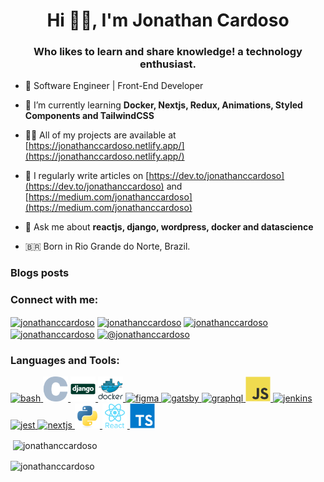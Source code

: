 <h1 align="center">Hi 👋🏾, I'm Jonathan Cardoso</h1>
<h3 align="center">Who likes to learn and share knowledge! a technology enthusiast.</h3>

- 🚀 Software Engineer | Front-End Developer

- 🌱 I’m currently learning **Docker, Nextjs, Redux, Animations, Styled Components and TailwindCSS**

- 👨‍💻 All of my projects are available at [https://jonathanccardoso.netlify.app/](https://jonathanccardoso.netlify.app/)

- 📝 I regularly write articles on [https://dev.to/jonathanccardoso](https://dev.to/jonathanccardoso) and [https://medium.com/jonathanccardoso](https://medium.com/jonathanccardoso)

- 💬 Ask me about **reactjs, django, wordpress, docker and datascience**

- 🇧🇷 Born in Rio Grande do Norte, Brazil.

### Blogs posts

<!-- BLOG-POST-LIST:START -->
<!-- BLOG-POST-LIST:END -->

<h3 align="left">Connect with me:</h3>
<p align="left">
<a href="https://dev.to/jonathanccardoso" target="blank"><img align="center" src="https://cdn.jsdelivr.net/npm/simple-icons@3.0.1/icons/dev-dot-to.svg" alt="jonathanccardoso" height="30" width="40" /></a>
<a href="https://linkedin.com/in/jonathanccardoso" target="blank"><img align="center" src="https://cdn.jsdelivr.net/npm/simple-icons@3.0.1/icons/linkedin.svg" alt="jonathanccardoso" height="30" width="40" /></a>
<a href="https://fb.com/jonathanccardoso" target="blank"><img align="center" src="https://cdn.jsdelivr.net/npm/simple-icons@3.0.1/icons/facebook.svg" alt="jonathanccardoso" height="30" width="40" /></a>
<a href="https://instagram.com/jonathanccardoso" target="blank"><img align="center" src="https://cdn.jsdelivr.net/npm/simple-icons@3.0.1/icons/instagram.svg" alt="jonathanccardoso" height="30" width="40" /></a>
<a href="https://medium.com/@jonathanccardoso" target="blank"><img align="center" src="https://cdn.jsdelivr.net/npm/simple-icons@3.0.1/icons/medium.svg" alt="@jonathanccardoso" height="30" width="40" /></a>
</p>

<h3 align="left">Languages and Tools:</h3>
<p align="left"> <a href="https://www.gnu.org/software/bash/" target="_blank"> <img src="https://www.vectorlogo.zone/logos/gnu_bash/gnu_bash-icon.svg" alt="bash" width="40" height="40"/> </a> <a href="https://www.cprogramming.com/" target="_blank"> <img src="https://raw.githubusercontent.com/devicons/devicon/master/icons/c/c-original.svg" alt="c" width="40" height="40"/> </a> <a href="https://www.djangoproject.com/" target="_blank"> <img src="https://raw.githubusercontent.com/devicons/devicon/master/icons/django/django-original.svg" alt="django" width="40" height="40"/> </a> <a href="https://www.docker.com/" target="_blank"> <img src="https://raw.githubusercontent.com/devicons/devicon/master/icons/docker/docker-original-wordmark.svg" alt="docker" width="40" height="40"/> </a> <a href="https://www.figma.com/" target="_blank"> <img src="https://www.vectorlogo.zone/logos/figma/figma-icon.svg" alt="figma" width="40" height="40"/> </a> <a href="https://www.gatsbyjs.com/" target="_blank"> <img src="https://www.vectorlogo.zone/logos/gatsbyjs/gatsbyjs-icon.svg" alt="gatsby" width="40" height="40"/> </a> <a href="https://graphql.org" target="_blank"> <img src="https://www.vectorlogo.zone/logos/graphql/graphql-icon.svg" alt="graphql" width="40" height="40"/> </a> <a href="https://developer.mozilla.org/en-US/docs/Web/JavaScript" target="_blank"> <img src="https://raw.githubusercontent.com/devicons/devicon/master/icons/javascript/javascript-original.svg" alt="javascript" width="40" height="40"/> </a> <a href="https://www.jenkins.io" target="_blank"> <img src="https://www.vectorlogo.zone/logos/jenkins/jenkins-icon.svg" alt="jenkins" width="40" height="40"/> </a> <a href="https://jestjs.io" target="_blank"> <img src="https://www.vectorlogo.zone/logos/jestjsio/jestjsio-icon.svg" alt="jest" width="40" height="40"/> </a> <a href="https://nextjs.org/" target="_blank"> <img src="https://cdn.worldvectorlogo.com/logos/nextjs-3.svg" alt="nextjs" width="40" height="40"/> </a> <a href="https://www.python.org" target="_blank"> <img src="https://raw.githubusercontent.com/devicons/devicon/master/icons/python/python-original.svg" alt="python" width="40" height="40"/> </a> <a href="https://reactjs.org/" target="_blank"> <img src="https://raw.githubusercontent.com/devicons/devicon/master/icons/react/react-original-wordmark.svg" alt="react" width="40" height="40"/> </a> <a href="https://www.typescriptlang.org/" target="_blank"> <img src="https://raw.githubusercontent.com/devicons/devicon/master/icons/typescript/typescript-original.svg" alt="typescript" width="40" height="40"/> </a></p>

<p>&nbsp;<img align="center" src="https://github-readme-stats.vercel.app/api?username=jonathanccardoso&show_icons=true&locale=en" alt="jonathanccardoso" /></p>

<p><img align="center" src="https://github-readme-streak-stats.herokuapp.com/?user=jonathanccardoso&" alt="jonathanccardoso" /></p>
